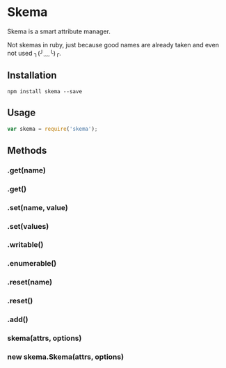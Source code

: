 # Skema

Skema is a smart attribute manager. 

Not skemas in ruby, just because good names are already taken and even not used ╮(╯﹏╰)╭.

## Installation

	npm install skema --save
	
## Usage

```js
var skema = require('skema');
```


## Methods

### .get(name)
### .get()


### .set(name, value)
### .set(values)

### .writable()

### .enumerable()

### .reset(name)
### .reset()

### .add()

### skema(attrs, options)

### new skema.Skema(attrs, options)